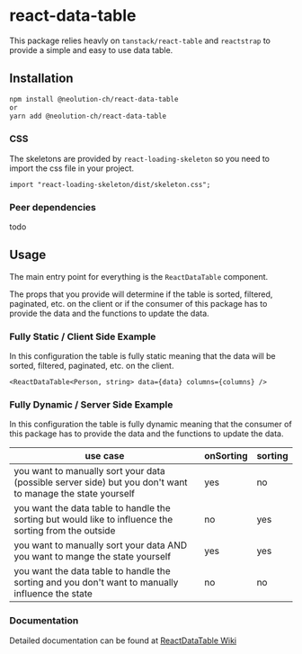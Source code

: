 # react-data-table

This package relies heavly on `tanstack/react-table` and `reactstrap` to provide a simple and easy to use data table.

## Installation

```bash
npm install @neolution-ch/react-data-table
or
yarn add @neolution-ch/react-data-table
```

### CSS

The skeletons are provided by `react-loading-skeleton` so you need to import the css file in your project.

```tsx
import "react-loading-skeleton/dist/skeleton.css";
```

### Peer dependencies

todo

## Usage

The main entry point for everything is the `ReactDataTable` component.

The props that you provide will determine if the table is sorted, filtered, paginated, etc. on the client or if the consumer of this package has to provide the data and the functions to update the data.

### Fully Static / Client Side Example

In this configuration the table is fully static meaning that the data will be sorted, filtered, paginated, etc. on the client.

```tsx
<ReactDataTable<Person, string> data={data} columns={columns} />
```

### Fully Dynamic / Server Side Example

In this configuration the table is fully dynamic meaning that the consumer of this package has to provide the data and the functions to update the data.

| use case                                                                                                   | onSorting | sorting |
| ---------------------------------------------------------------------------------------------------------- | --------- | ------- |
| you want to manually sort your data (possible server side) but you don't want to manage the state yourself | yes       | no      |
| you want the data table to handle the sorting but would like to influence the sorting from the outside     | no        | yes     |
| you want to manually sort your data AND you want to mange the state yourself                               | yes       | yes     |
| you want the data table to handle the sorting and you don't want to manually influence the state           | no        | no      |

### Documentation

Detailed documentation can be found at [ReactDataTable Wiki](https://github.com/neolution-ch/react-data-table/wiki/React-DataTable)
